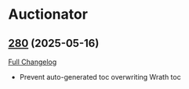 # Auctionator

## [280](https://github.com/Auctionator/Auctionator/tree/280) (2025-05-16)
[Full Changelog](https://github.com/Auctionator/Auctionator/compare/279...280) 

- Prevent auto-generated toc overwriting Wrath toc  
